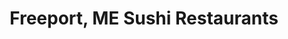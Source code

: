 ---
layout: city
title: Freeport, ME Sushi Restaurants
permalink: /maine/freeport/
stateAbbr: ME
stateName: Maine
cityName: Freeport
---